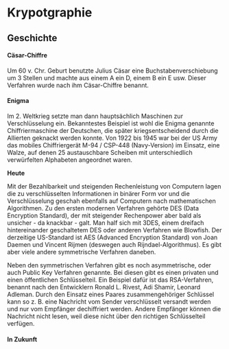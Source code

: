 # Krypotgraphie

## Geschichte

#### Cäsar-Chiffre

Um 60 v. Chr. Geburt benutzte Julius Cäsar eine Buchstabenverschiebung um 3 Stellen und machte aus einem A ein D, einem B ein E usw. Dieser Verfahren wurde nach ihm Cäsar-Chiffre benannt.

#### Enigma

Im 2. Weltkrieg setzte man dann hauptsächlich Maschinen zur Verschlüsselung ein. Bekanntestes Beispiel ist wohl die Enigma genannte Chiffriermaschine der Deutschen, die später kriegsentscheidend durch die Allierten geknackt werden konnte. Von 1922 bis 1945 war bei der US Army das mobiles Chiffriergerät M-94 / CSP-448 \(Navy-Version\) im Einsatz, eine Walze, auf denen 25 austauschbare Scheiben mit unterschiedlich verwürfelten Alphabeten angeordnet waren.

**Heute**

Mit der Bezahlbarkeit und steigenden Rechenleistung von Computern lagen die zu verschlüsselten Informationen in binärer Form vor und die Verschlüsselung geschah ebenfalls auf Computern nach mathematischen Algorithmen. Zu den ersten modernen Verfahren gehörte DES \(Data Encryption Standard\), der mit steigender Rechenpower aber bald als unsicher - da knackbar - galt. Man half sich mit 3DES, einem dreifach hintereinander geschaltetem DES oder anderen Verfahren wie Blowfish. Der derzeitige US-Standard ist AES \(Advanced Encryption Standard\) von Joan Daemen und Vincent Rijmen \(deswegen auch Rijndael-Algorithmus\). Es gibt aber viele andere symmetrische Verfahren daneben.

Neben den symmetrischen Verfahren gibt es noch asymmetrische, oder auch Public Key Verfahren genannte. Bei diesen gibt es einen privaten und einen öffentlichen Schlüsselteil. Ein Beispiel dafür ist das RSA-Verfahren, benannt nach den Entwicklern Ronald L. Rivest, Adi Shamir, Leonard Adleman. Durch den Einsatz eines Paares zusammengehöriger Schlüssel kann so z. B. eine Nachricht vom Sender verschlüsselt versandt werden und nur vom Empfänger dechiffriert werden. Andere Empfänger können die Nachricht nicht lesen, weil diese nicht über den richtigen Schlüsselteil verfügen.

#### **In Zukunft**







